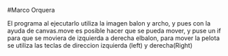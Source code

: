 #Marco Orquera

El programa al ejecutarlo utiliza la imagen balon y archo, y pues con la ayuda de canvas.move es posible hacer que se pueda mover, y puse un if para que se moviera de izquierda a derecha elbalon, para mover la pelota se utiliza las teclas de direccion izquierda (left) y derecha(Right)
